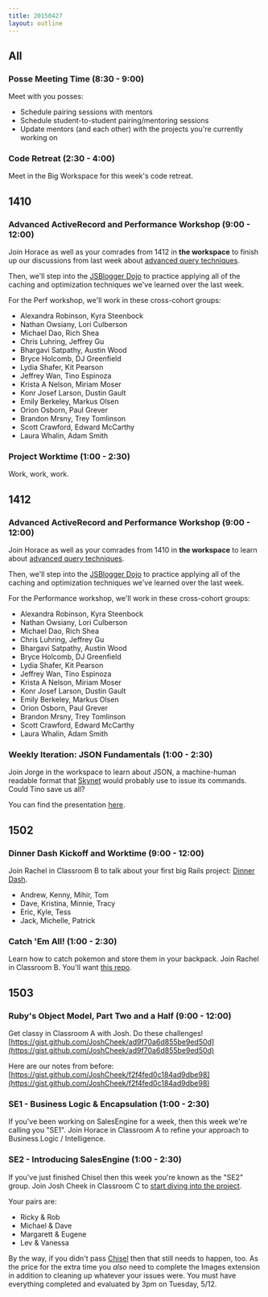 ```yaml
---
title: 20150427
layout: outline
---
```


## All

### Posse Meeting Time (8:30 - 9:00)

Meet with you posses:

* Schedule pairing sessions with mentors
* Schedule student-to-student pairing/mentoring sessions
* Update mentors (and each other) with the projects you're currently working on

### Code Retreat (2:30 - 4:00)

Meet in the Big Workspace for this week's code retreat.

## 1410

### Advanced ActiveRecord and Performance Workshop (9:00 - 12:00)

Join Horace as well as your comrades from 1412 in __the workspace__ to finish up our discussions from last week about [advanced query techniques](http://tutorials.jumpstartlab.com/topics/performance/queries.html).

Then, we'll step into the [JSBlogger Dojo](https://github.com/turingschool/lesson_plans/blob/master/ruby_04-apis_and_scalability/blogger_performance_workshop.markdown) to practice applying all of the caching and optimization techniques we've learned over the last week.

For the Perf workshop, we'll work in these cross-cohort groups:

* Alexandra Robinson, Kyra Steenbock
* Nathan Owsiany, Lori Culberson
* Michael Dao, Rich Shea
* Chris Luhring, Jeffrey Gu
* Bhargavi Satpathy, Austin Wood
* Bryce Holcomb, DJ Greenfield
* Lydia Shafer, Kit Pearson
* Jeffrey Wan, Tino Espinoza
* Krista A Nelson, Miriam Moser
* Konr Josef Larson, Dustin Gault
* Emily Berkeley, Markus Olsen
* Orion Osborn, Paul Grever
* Brandon Mrsny, Trey Tomlinson
* Scott Crawford, Edward McCarthy
* Laura Whalin, Adam Smith

### Project Worktime (1:00 - 2:30)

Work, work, work.

## 1412

### Advanced ActiveRecord and Performance Workshop (9:00 - 12:00)

Join Horace as well as your comrades from 1410 in __the workspace__ to learn about [advanced query techniques](http://tutorials.jumpstartlab.com/topics/performance/queries.html).

Then, we'll step into the [JSBlogger Dojo](https://github.com/turingschool/lesson_plans/blob/master/ruby_04-apis_and_scalability/blogger_performance_workshop.markdown) to practice applying all of the caching and optimization techniques we've learned over the last week.

For the Performance workshop, we'll work in these cross-cohort groups:

* Alexandra Robinson, Kyra Steenbock
* Nathan Owsiany, Lori Culberson
* Michael Dao, Rich Shea
* Chris Luhring, Jeffrey Gu
* Bhargavi Satpathy, Austin Wood
* Bryce Holcomb, DJ Greenfield
* Lydia Shafer, Kit Pearson
* Jeffrey Wan, Tino Espinoza
* Krista A Nelson, Miriam Moser
* Konr Josef Larson, Dustin Gault
* Emily Berkeley, Markus Olsen
* Orion Osborn, Paul Grever
* Brandon Mrsny, Trey Tomlinson
* Scott Crawford, Edward McCarthy
* Laura Whalin, Adam Smith

### Weekly Iteration: JSON Fundamentals (1:00 - 2:30)

Join Jorge in the workspace to learn about JSON, a machine-human readable format that [Skynet](http://en.wikipedia.org/wiki/Skynet_(Terminator)) would probably use to issue its commands. Could Tino save us all?

You can find the presentation [here](https://www.dropbox.com/s/z68rpgrrojqn96k/Turing%20-%20JSON%20Fundamentals.key?dl=0).

## 1502

### Dinner Dash Kickoff and Worktime (9:00 - 12:00)

Join Rachel in Classroom B to talk about your first big Rails project: [Dinner Dash](http://tutorials.jumpstartlab.com/projects/dinner_dash.html).

* Andrew, Kenny, Mihir, Tom
* Dave, Kristina, Minnie, Tracy
* Eric, Kyle, Tess
* Jack, Michelle, Patrick

### Catch 'Em All! (1:00 - 2:30)

Learn how to catch pokemon and store them in your backpack. Join Rachel in Classroom B. You'll  want [this repo](https://github.com/rwarbelow/catch-em-all).

## 1503

### Ruby's Object Model, Part Two and a Half (9:00 - 12:00)

Get classy in Classroom A with Josh.
Do these challenges! [https://gist.github.com/JoshCheek/ad9f70a6d855be9ed50d](https://gist.github.com/JoshCheek/ad9f70a6d855be9ed50d)

Here are our notes from before: [https://gist.github.com/JoshCheek/f2f4fed0c184ad9dbe98](https://gist.github.com/JoshCheek/f2f4fed0c184ad9dbe98)

### SE1 - Business Logic & Encapsulation (1:00 - 2:30)

If you've been working on SalesEngine for a week, then this week we're calling you "SE1". Join Horace in Classroom A
to refine your approach to Business Logic / Intelligence.

### SE2 - Introducing SalesEngine (1:00 - 2:30)

If you've just finished Chisel then this week you're known as the "SE2" group. Join Josh Cheek in Classroom C to [start
diving into the project](http://tutorials.jumpstartlab.com/projects/sales_engine.html).

Your pairs are:

* Ricky & Rob
* Michael & Dave
* Margarett & Eugene
* Lev & Vanessa

By the way, if you didn't pass [Chisel](http://tutorials.jumpstartlab.com/projects/chisel.html) then that still needs
to happen, too. As the price for the extra time you *also*
need to complete the Images extension in addition to cleaning up whatever your issues were. You must have everything
completed and evaluated by 3pm on Tuesday, 5/12.
